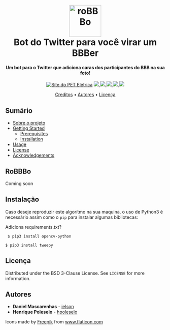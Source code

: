 <h1 align="center">
  <br>
  <a href="#"><img src="assets/automation.png" alt="roBBBo" width="100"></a>
  <br>
  Bot do Twitter para você virar um BBBer
  <br>
</h1>


<h4 align="center">Um bot para o Twitter que adiciona caras dos participantes do BBB na sua foto! </h4>

<p align="center">
  <a href="http://www.peteletrica.eng.ufba.br/2017/" target="_blank"><img src="https://badgen.net/badge/icon/PET Elétrica/blue?icon=bitcoin-lightning&label" alt="Site do PET Elétrica"></a>
  <a href="https://app.codacy.com/gh/PETEletricaUFBA/IoT?utm_source=github.com&utm_medium=referral&utm_content=PETEletricaUFBA/IoT&utm_campaign=Badge_Grade_Dashboard" target="_blank">
    <img src="https://badgen.net/codacy/grade/a1b5adec51bb42ef90d079504bba374d">
  </a>
  <a href="https://github.com/hpoleselo/roBBBo/commits/master" target="_blank">
    <img src="https://badgen.net/github/commits/PETEletricaUFBA/IoT">
  </a>
  <a href="https://github.com/hpoleselo/roBBBo/graphs/contributors" target="_blank">
    <img src="https://badgen.net/github/contributors/PETEletricaUFBA/IoT">
  </a>
  <a href="#">
    <img src="https://badgen.net/github/license/PETEletricaUFBA/IoT">
  </a>
  <img src="https://badgen.net/github/last-commit/PETEletricaUFBA/IoT">
</p> 


<!-- TODO: Adicionar creditos ao codigo que pegamos, adicionar gif do funcionamento-->

<p align="center">
  <a href="#credits">Creditos</a> •
  <a href="#authors">Autores</a> •
  <a href="#license">Licença</a>
</p>

## Sumário 

* [Sobre o projeto](#sobre-o-projeto)
* [Getting Started](#getting-started)
  * [Prerequisites](#prerequisites)
  * [Installation](#installation)
* [Usage](#usage)
* [License](#license)
* [Acknowledgements](#acknowledgements)


<!-- SOBRE O PROJETO -->
## RoBBBo
Coming soon


<!-- Organização -->
## Instalação
Caso deseje reproduzir este algorítmo na sua maquina, o uso de Python3 é necessário assim como o ``` pip ``` para instalar algumas bibliotecas:

Adiciona requirements.txt? 

``` $ pip3 install opencv-python```

``` $ pip3 install tweepy ```


## Licença

Distributed under the BSD 3-Clause License. See `LICENSE` for more information.

## Autores

* **Daniel Mascarenhas** - [ielson](https://github.com/ielson)
* **Henrique Poleselo** - [hpoleselo](https://github.com/hpoleselo)




<!-- Pra usar a logo, devemos informar o autor -->
<div>Icons made by <a href="https://www.flaticon.com/authors/freepik" title="Freepik">Freepik</a> from <a href="https://www.flaticon.com/" title="Flaticon">www.flaticon.com</a></div>